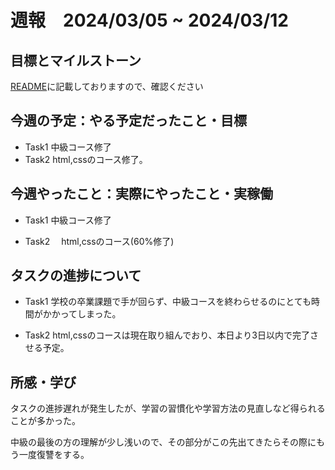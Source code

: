 # 週報　2024/03/05 ~ 2024/03/12

## 目標とマイルストーン
[README](https://github.com/Aki158/weekly-report/blob/main/README.md)に記載しておりますので、確認ください

## 今週の予定：やる予定だったこと・目標
- Task1
    中級コース修了
- Task2
    html,cssのコース修了。

## 今週やったこと：実際にやったこと・実稼働
- Task1
    中級コース修了
  
- Task2
  　html,cssのコース(60%修了)
  

## タスクの進捗について
- Task1
    学校の卒業課題で手が回らず、中級コースを終わらせるのにとても時間がかかってしまった。

- Task2
   html,cssのコースは現在取り組んでおり、本日より3日以内で完了させる予定。
    
## 所感・学び
タスクの進捗遅れが発生したが、学習の習慣化や学習方法の見直しなど得られることが多かった。

中級の最後の方の理解が少し浅いので、その部分がこの先出てきたらその際にもう一度復讐をする。

